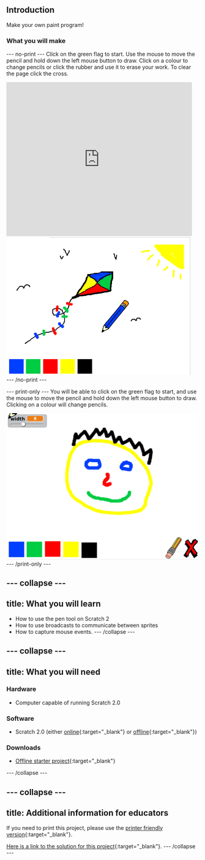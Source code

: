 ## Introduction

Make your own paint program!

### What you will make

--- no-print ---
Click on the green flag to start. Use the mouse to move the pencil and hold down the left mouse button to draw. Click on a colour to change pencils or click the rubber and use it to erase your work. To clear the page click the cross.

<div class="scratch-preview">
  <iframe allowtransparency="true" width="485" height="402" src="https://scratch.mit.edu/projects/embed/63473366/?autostart=false" frameborder="0"></iframe>
  <img src="images/paint-final.png">
</div>
--- /no-print ---

--- print-only ---
You will be able to click on the green flag to start, and use the mouse to move the pencil and hold down the left mouse button to draw. Clicking on a colour will change pencils.

![showcase](images/showcase.png)
--- /print-only ---

--- collapse ---
---
title: What you will learn
---
- How to use the pen tool on Scratch 2
- How to use broadcasts to communicate between sprites
- How to capture mouse events.
--- /collapse ---

--- collapse ---
---
title: What you will need
---

### Hardware
- Computer capable of running Scratch 2.0

### Software
+ Scratch 2.0 (either [online](http://rpf.io/scratchon){:target="_blank"} or [offline](http://rpf.io/scratchoff){:target="_blank"})

### Downloads
+ [Offline starter project](http://rpf.io/p/paint-box-go){:target="_blank"}

--- /collapse ---


--- collapse ---
---
title: Additional information for educators
---

If you need to print this project, please use the [printer friendly version](https://projects.raspberrypi.org/en/projects/paint-box/print){:target="_blank"}.

[Here is a link to the solution for this project](http://rpf.io/p/paint-box-get){:target="_blank"}.
--- /collapse ---

